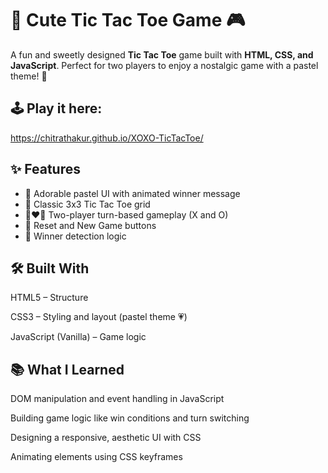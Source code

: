 # 🎀 Cute Tic Tac Toe Game 🎮

A fun and sweetly designed **Tic Tac Toe** game built with **HTML, CSS, and JavaScript**.
Perfect for two players to enjoy a nostalgic game with a pastel theme! 🌸


## 🕹️ Play it here:

https://chitrathakur.github.io/XOXO-TicTacToe/


## ✨ Features

- 🧁 Adorable pastel UI with animated winner message
- 🎯 Classic 3x3 Tic Tac Toe grid
- 👩‍❤️‍👨 Two-player turn-based gameplay (X and O)
- 🔁 Reset and New Game buttons
- 🧠 Winner detection logic


## 🛠️ Built With

HTML5 – Structure

CSS3 – Styling and layout (pastel theme 💗)

JavaScript (Vanilla) – Game logic


## 📚 What I Learned

DOM manipulation and event handling in JavaScript

Building game logic like win conditions and turn switching

Designing a responsive, aesthetic UI with CSS

Animating elements using CSS keyframes
